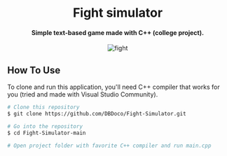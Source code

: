 
<h1 align="center">
  Fight simulator
  <br>
</h1>

<h4 align="center">Simple text-based game made with C++ (college project).</h4>

<p align="center">
  <img src="https://media3.giphy.com/media/dkTwgqDODAz6HSGYMT/giphy.gif?cid=790b76112cfa98f66533c998d66221006d16695102de41fe&rid=giphy.gif&ct=g" alt="fight" />
</p>




## How To Use

To clone and run this application, you'll need C++ compiler that works for you (tried and made with Visual Studio Community).

```bash
# Clone this repository
$ git clone https://github.com/DBDoco/Fight-Simulator.git

# Go into the repository
$ cd Fight-Simulator-main

# Open project folder with favorite C++ compiler and run main.cpp
```

